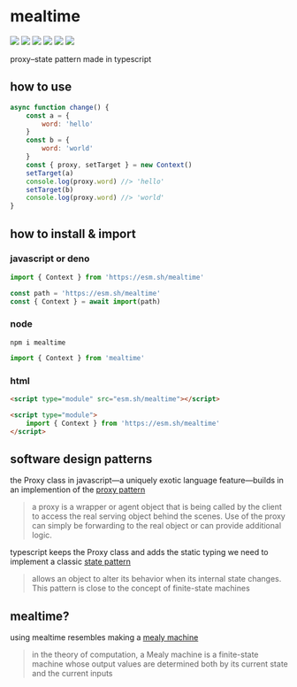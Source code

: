 # mealtime
[![](https://badgen.net/badge/license/Fair)](https://github.com/domrally/mealtime/blob/main/LICENSE) [![](https://badgen.net/npm/types/tslib?icon=typescript&label=)](https://github.com/domrally/mealtime/blob/main/code/context.d.ts) [![](https://badgen.net/github/tag/domrally/mealtime?icon=git&label)](https://github.com/domrally/mealtime/releases) [![](https://badgen.net/codeclimate/loc/domrally/mealtime?label=lines&color=green)](https://github.com/domrally/mealtime/blob/main/code/context.ts) [![](https://badgen.net/packagephobia/install/mealtime?icon=npm&label&color=green)](https://www.npmjs.com/package/mealtime) [![](https://github.com/domrally/mealtime/actions/workflows/build.yml/badge.svg)](https://github.com/domrally/mealtime/actions) 

proxy–state pattern made in typescript

## how to use
```js
async function change() {
    const a = {
        word: 'hello'
    }
    const b = {
        word: 'world'
    }
    const { proxy, setTarget } = new Context()
    setTarget(a)
    console.log(proxy.word) //> 'hello'
    setTarget(b)
    console.log(proxy.word) //> 'world'
}
```
## how to install & import
### javascript or deno
```js
import { Context } from 'https://esm.sh/mealtime'
```
```js
const path = 'https://esm.sh/mealtime'
const { Context } = await import(path)
```
### node
```
npm i mealtime
```
```js
import { Context } from 'mealtime'
```
### html
```html
<script type="module" src="esm.sh/mealtime"></script>
```
```html
<script type="module">
    import { Context } from 'https://esm.sh/mealtime'	
</script>
```

## software design patterns
the Proxy class in javascript—a uniquely exotic language feature—builds in an implemention of the [proxy pattern](https://en.wikipedia.org/wiki/Proxy_pattern)
> a proxy is a wrapper or agent object that is being called by the client to access the real serving object behind the scenes. Use of the proxy can simply be forwarding to the real object or can provide additional logic.

typescript keeps the Proxy class and adds the static typing we need to implement a classic [state pattern](https://en.wikipedia.org/wiki/state_pattern)
> allows an object to alter its behavior when its internal state changes. This pattern is close to the concept of finite-state machines

## mealtime?
using mealtime resembles making a [mealy machine](https://en.wikipedia.org/wiki/Mealy_machine)
> in the theory of computation, a Mealy machine is a finite-state machine whose output values are determined both by its current state and the current inputs
